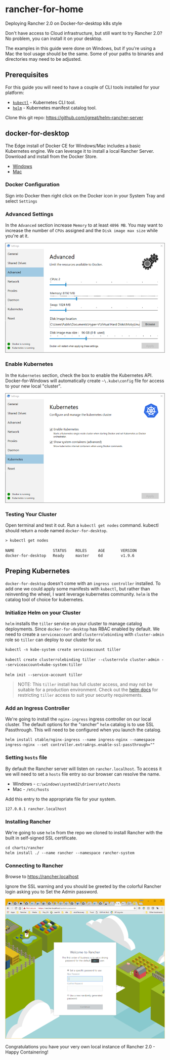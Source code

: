 # rancher-for-home
Deploying Rancher 2.0 on Docker-for-desktop k8s style

Don't have access to Cloud infrastructure, but still want to try Rancher 2.0?  No problem, you can install it on your desktop.

The examples in this guide were done on Windows, but if you're using a Mac the tool usage should be the same. Some of your paths to binaries and directories may need to be adjusted.

## Prerequisites 

For this guide you will need to have a couple of CLI tools installed for your platform:

* [`kubectl`](https://kubernetes.io/docs/tasks/tools/install-kubectl/) - Kubernetes CLI tool.
* [`helm`](https://docs.helm.sh/using_helm/#installing-helm) - Kubernetes manifest catalog tool.

Clone this git repo: https://github.com/jgreat/helm-rancher-server

## docker-for-desktop

The Edge install of Docker CE for Windows/Mac includes a basic Kubernetes engine. We can leverage it to install a local Rancher Server. Download and install from the Docker Store.

* [Windows](https://store.docker.com/editions/community/docker-ce-desktop-windows)
* [Mac](https://store.docker.com/editions/community/docker-ce-desktop-mac)

### Docker Configuration

Sign into Docker then right click on the Docker icon in your System Tray and select `Settings`

### Advanced Settings

In the `Advanced` section increase `Memory` to at least `4096 MB`. You may want to increase the number of `CPUs` assigned and the `Disk image max size` while you're at it.

![advanced](docs/images/advanced.png)

### Enable Kubernetes

In the `Kubernetes` section, check the box to enable the Kubernetes API. Docker-for-Windows will automatically create `~\.kube\config` file for access to your new local "cluster".

![kubernetes](docs/images/kubernetes.png)

### Testing Your Cluster

Open terminal and test it out. Run a `kubectl get nodes` command. kubectl should return a node named `docker-for-desktop`.

```
> kubectl get nodes

NAME                 STATUS    ROLES     AGE       VERSION
docker-for-desktop   Ready     master    6d        v1.9.6
```

## Preping Kubernetes

`docker-for-desktop` doesn't come with an `ingress controller` installed.  To add one we could apply some manifests with `kubectl`, but rather than reinventing the wheel, I want leverage kubernetes community. `helm` is the catalog tool of choice for kubernetes.

### Initialize Helm on your Cluster

`helm` installs the `tiller` service on your cluster to manage catalog deployments. Since `docker-for-desktop` has RBAC enabled by default. We need to create a `serviceaccount` and `clusterrolebinding` with `cluster-admin` role so `tiller` can deploy to our cluster for us.

```
kubectl -n kube-system create serviceaccount tiller

kubectl create clusterrolebinding tiller --clusterrole cluster-admin --serviceaccount=kube-system:tiller

helm init --service-account tiller
```

> NOTE: This `tiller` install has full cluster access, and may not be suitable for a production environment. Check out the [helm docs](https://docs.helm.sh/using_helm/#role-based-access-control) for restricting `tiller` access to suit your security requirements.

### Add an Ingress Controller

We're going to install the `nginx-ingress` ingress controller on our local cluster. The default options for the "rancher" `helm` catalog is to use SSL Passthrough.  This will need to be configured when you launch the catalog.

```
helm install stable/nginx-ingress --name ingress-nginx --namespace ingress-nginx --set controller.extraArgs.enable-ssl-passthrough=""
```

### Setting `hosts` file

By default the Rancher server will listen on `rancher.localhost`. To access it we will need to set a `hosts` file entry so our browser can resolve the name.

* Windows - `c:\windows\system32\drivers\etc\hosts`
* Mac - `/etc/hosts`

Add this entry to the appropriate file for your system.

```
127.0.0.1 rancher.localhost
```

### Installing Rancher

We're going to use `helm` from the repo we cloned to install Rancher with the built in self-signed SSL certificate.

```
cd charts/rancher
helm install ./ --name rancher --namespace rancher-system
```

### Connecting to Rancher

Browse to https://rancher.localhost

Ignore the SSL warning and you should be greeted by the colorful Rancher login asking you to Set the Admin password.

![rancher](docs/images/rancher_login.png)

Congratulations you have your very own local instance of Rancher 2.0 - Happy Containering!

